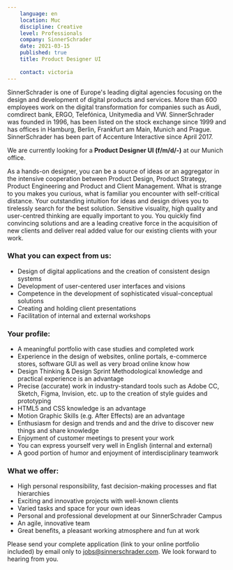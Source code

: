 ```yaml
---
    language: en
    location: Muc
    discipline: Creative
    level: Professionals
    company: SinnerSchrader
    date: 2021-03-15
    published: true
    title: Product Designer UI
     
    contact: victoria
---
```


SinnerSchrader is one of Europe's leading digital agencies focusing on the design and development of digital products and services. More than 600 employees work on the digital transformation for companies such as Audi, comdirect bank, ERGO, Telefónica, Unitymedia and VW. SinnerSchrader was founded in 1996, has been listed on the stock exchange since 1999 and has offices in Hamburg, Berlin, Frankfurt am Main, Munich and Prague. SinnerSchrader has been part of Accenture Interactive since April 2017.

We are currently looking for a **Product Designer UI (f/m/d/-)** at our Munich office.

As a hands-on designer, you can be a source of ideas or an aggregator in the intensive cooperation between Product Design, Product Strategy, Product Engineering and Product and Client Management. What is strange to you makes you curious, what is familiar you encounter with self-critical distance. Your outstanding intuition for ideas and design drives you to tirelessly search for the best solution. Sensitive visuality, high quality and user-centred thinking are equally important to you. You quickly find convincing solutions and are a leading creative force in the acquisition of new clients and deliver real added value for our existing clients with your work.

### What you can expect from us:

- Design of digital applications and the creation of consistent design systems
- Development of user-centered user interfaces and visions
- Competence in the development of sophisticated visual-conceptual solutions
- Creating and holding client presentations
- Facilitation of internal and external workshops

### Your profile:

- A meaningful portfolio with case studies and completed work
- Experience in the design of websites, online portals, e-commerce stores, software GUI as well as very broad online know how
- Design Thinking & Design Sprint Methodological knowledge and practical experience is an advantage
- Precise (accurate) work in industry-standard tools such as Adobe CC, Sketch, Figma, Invision, etc. up to the creation of style guides and prototyping
- HTML5 and CSS knowledge is an advantage
- Motion Graphic Skills (e.g. After Effects) are an advantage
- Enthusiasm for design and trends and and the drive to discover new things and share knowledge
- Enjoyment of customer meetings to present your work
- You can express yourself very well in English (internal and external)
- A good portion of humor and enjoyment of interdisciplinary teamwork

### What we offer:

- High personal responsibility, fast decision-making processes and flat hierarchies
- Exciting and innovative projects with well-known clients
- Varied tasks and space for your own ideas
- Personal and professional development at our SinnerSchrader Campus
- An agile, innovative team
- Great benefits, a pleasant working atmosphere and fun at work

Please send your complete application (link to your online portfolio included) by email only to <jobs@sinnerschrader.com>. We look forward to hearing from you.
